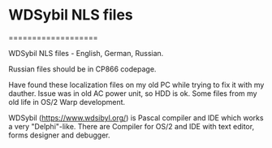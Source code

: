 # WDSybil NLS files
===================

WDSybil NLS files - English, German, Russian.

Russian files should be in CP866 codepage.

Have found these localization files on my old PC while trying to fix it with my dauther.
Issue was in old AC power unit, so HDD is ok. Some files from my old life in
OS/2 Warp development.

WDSybil (https://www.wdsibyl.org/) is Pascal compiler and IDE which works a very "Delphi"-like.
There are Compiler for OS/2 and IDE with text editor, forms designer and debugger.
